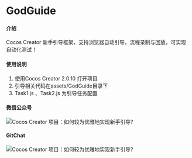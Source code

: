 # GodGuide

#### 介绍
Cocos Creator 新手引导框架，支持浏览器自动引导，流程录制与回放，可实现自动化测试！

#### 使用说明

1. 使用Cocos Creator 2.0.10 打开项目
2. 引导相关代码在assets/GodGuide目录下
3. Task1.js 、Task2.js 为引导任务配置

#### 微信公众号
![Cocos Creator 项目：如何较为优雅地实现新手引导? ](https://gitee.com/ShawnZhang2019/GodGuide/raw/master/creator-star.png)
#### GitChat

![Cocos Creator 项目：如何较为优雅地实现新手引导? ](https://gitee.com/ShawnZhang2019/GodGuide/raw/master/gitchat.jpg)